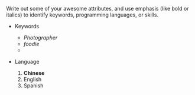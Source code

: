 Write out some of your awesome attributes, and use emphasis (like bold or italics) to identify keywords, programming languages, or skills.

- Keywords
  - *Photographer*
  - _foodie_
  - 

- Language
  1. **Chinese**
  2. English
  3. Spanish  
